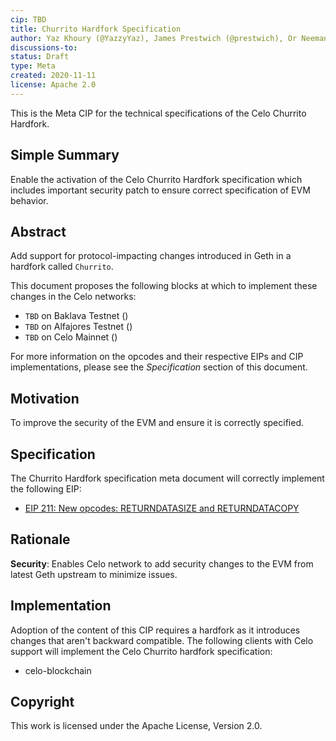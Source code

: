 ```yaml
---
cip: TBD 
title: Churrito Hardfork Specification 
author: Yaz Khoury (@YazzyYaz), James Prestwich (@prestwich), Or Neeman (@oneeman) 
discussions-to:
status: Draft
type: Meta 
created: 2020-11-11 
license: Apache 2.0
---
```


This is the Meta CIP for the technical specifications of the Celo Churrito Hardfork.

## Simple Summary

Enable the activation of the Celo Churrito Hardfork specification which includes important security patch to ensure correct specification of EVM behavior. 

## Abstract

Add support for protocol-impacting changes introduced in Geth in a hardfork called `Churrito`.

This document proposes the following blocks at which to implement these changes in the Celo networks:
- `TBD` on Baklava Testnet ()
- `TBD` on Alfajores Testnet ()
- `TBD` on Celo Mainnet ()

For more information on the opcodes and their respective EIPs and CIP implementations, please see the _Specification_
section of this document.

## Motivation

To improve the security of the EVM and ensure it is correctly specified.

## Specification

The Churrito Hardfork specification meta document will correctly implement the following EIP:
* [EIP 211: New opcodes: RETURNDATASIZE and RETURNDATACOPY](https://eips.ethereum.org/EIPS/eip-211)

## Rationale

__Security__: Enables Celo network to add security changes to the EVM from latest Geth upstream to minimize issues. 

## Implementation

Adoption of the content of this CIP requires a hardfork as it introduces changes that aren't backward compatible. The following clients with Celo support will implement the Celo Churrito hardfork specification:
- celo-blockchain

## Copyright

This work is licensed under the Apache License, Version 2.0.
